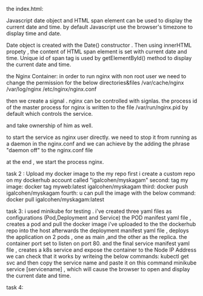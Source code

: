 

the index.html:

Javascript date object and HTML span element can be used to display the current date and time.
by default Javascript use the browser's timezone to display time and date.

Date object is created with the Date() constructor . Then using innerHTML propety , the content of HTML span element
is set with current date and time.
Unique id of span tag is used by getElementById() method to display the current date and time.

the Nginx Container:
in order to run nginx with non root user we need to change the permission for the below directories&files
/var/cache/nginx
/var/log/nginx
/etc/nginx/nginx.conf

then we create a signal .
nginx can be controlled with signlas.
the process id of the master process for nginx is written to the file /var/run/nginx.pid  by default 
which controls the service.

and take ownership of him as well.

to start the service as nginx user directly. we need to stop it from running as a daemon in the nginx.conf
and we can achieve by the adding the phrase "daemon off" to the nginx.conf file

at the end , we start the process nginx.


task 2 :
Upload my docker image to the my repo
first i create a custom repo on my dockerhub account called
"igalcohen/myskagam"
second:
tag my image:
docker tag myweb:latest igalcohen/myskagam
third:
docker push igalcohen/myskagam
fourth:
u can pull the image with the below command:
docker pull igalcohen/myskagam:latest

task 3:
i used minikube for testing .
i've created three yaml files as configurations (Pod,Deployment and Service)
the POD manifest yaml file , creates a pod and pull the docker image i've uploaded to the the dockerhub repo into the host
afterwards the deployment manifest yaml file , deploys the application on 2 pods , one as main ,and the other as the replica.
the container port set to listen on port 80.
and the final service manifest yaml file , creates a k8s service and expose the container to the Node IP Address
we can check that it works by writeing the below commands:
kubectl get svc
and then copy the service name and paste it on this command
minikube service [servicename] , which will cause the browser to open and display the current date and time.

task 4:










